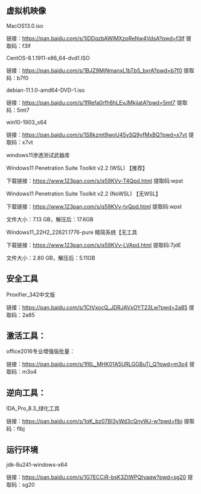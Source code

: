 







## 虚拟机映像



MacOS13.0.iso

链接：https://pan.baidu.com/s/1iDDqzbAWlMXzpReNw4VdsA?pwd=f3lf 
提取码：f3lf 



CentOS-8.1.1911-x86_64-dvd1.ISO

链接：https://pan.baidu.com/s/1BJZ9MjNmanxL1bTb5_bxrA?pwd=b7f0 
提取码：b7f0 

debian-11.1.0-amd64-DVD-1.iso

链接：https://pan.baidu.com/s/1fRefa0rfh6hLEvJMkjiatA?pwd=5mt7 
提取码：5mt7 



win10-1903_x64

链接：https://pan.baidu.com/s/1S8kzmt9woU45vSQ9yfMxBQ?pwd=x7vt 
提取码：x7vt 

windows11渗透测试武器库



Windows11 Penetration Suite Toolkit v2.2 (WSL) 【推荐】

下载链接：https://www.123pan.com/s/q59KVv-T4Qpd.html 提取码:wpst



Windows11 Penetration Suite Toolkit v2.2 (NoWSL) 【无WSL】

下载链接：https://www.123pan.com/s/q59KVv-tvQpd.html 提取码:wpst

文件大小：7.13 GB，解压后：17.6GB



Windows11_22H2_22621.1776-pure 精简系统【无工具

下载链接：https://www.123pan.com/s/q59KVv-LVApd.html 提取码:7jdE

文件大小：2.80 GB，解压后：5.11GB



## 安全工具



Proxifier_342中文版

链接：https://pan.baidu.com/s/1CtVxocQ_JDRJAVxOYT23Lw?pwd=2a85 
提取码：2a85 



## 激活工具：

office2016专业增强版批量：

链接：https://pan.baidu.com/s/1f6L_MHK01A5URLGGBuTi_Q?pwd=m3o4 
提取码：m3o4 



## 逆向工具：

IDA_Pro_8.3_绿化工具

链接：https://pan.baidu.com/s/1qK_bz07BI3yWd3cQnyWJ-w?pwd=flbj 
提取码：flbj 



## 运行环境

jdk-8u241-windows-x64

链接：https://pan.baidu.com/s/1G7ECCiR-bsK3ZtWPQtyaqw?pwd=sg20 
提取码：sg20 

